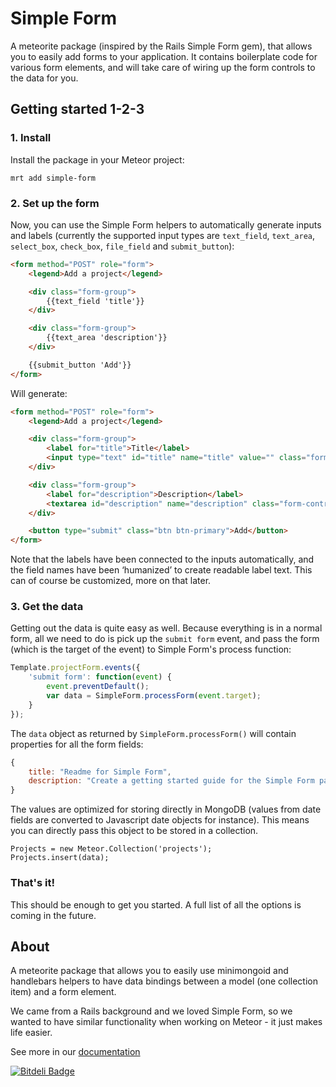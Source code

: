 # Simple Form

A meteorite package (inspired by the Rails Simple Form gem), that allows you to easily add forms to your application. It contains boilerplate code for various form elements, and will take care of wiring up the form controls to the data for you.

## Getting started 1-2-3

### 1. Install

Install the package in your Meteor project:

```
mrt add simple-form
```

### 2. Set up the form
Now, you can use the Simple Form helpers to automatically generate inputs and labels (currently the supported input types are `text_field`, `text_area`, `select_box`, `check_box`, `file_field` and `submit_button`):

```html
<form method="POST" role="form">
	<legend>Add a project</legend>

	<div class="form-group">
		{{text_field 'title'}}
	</div>

	<div class="form-group">
		{{text_area 'description'}}
	</div>

	{{submit_button 'Add'}}
</form>
```

Will generate:

```html
<form method="POST" role="form">
	<legend>Add a project</legend>

	<div class="form-group">
		<label for="title">Title</label>
		<input type="text" id="title" name="title" value="" class="form-control">
	</div>

	<div class="form-group">
		<label for="description">Description</label>
		<textarea id="description" name="description" class="form-control"></textarea>
	</div>

	<button type="submit" class="btn btn-primary">Add</button>
</form>
```

Note that the labels have been connected to the inputs automatically, and the field names have been ‘humanized’ to create readable label text. This can of course be customized, more on that later.

### 3. Get the data

Getting out the data is quite easy as well. Because everything is in a normal form, all we need to do is pick up the `submit form` event, and pass the form (which is the target of the event) to Simple Form's process function:

```javascript
Template.projectForm.events({
	'submit form': function(event) {
		event.preventDefault();
		var data = SimpleForm.processForm(event.target);
	}
});
```

The `data` object as returned by `SimpleForm.processForm()` will contain properties for all the form fields:

```javascript
{
	title: "Readme for Simple Form",
	description: "Create a getting started guide for the Simple Form package."
}
```

The values are optimized for storing directly in MongoDB (values from date fields are converted to Javascript date objects for instance). This means you can directly pass this object to be stored in a collection.

```
Projects = new Meteor.Collection('projects');
Projects.insert(data);
```

### That's it!

This should be enough to get you started. A full list of all the options is coming in the future.

## About

A meteorite package that allows you to easily use minimongoid and handlebars helpers to have data bindings between a model (one collection item) and a form element.

We came from a Rails background and we loved Simple Form, so we wanted to have similar functionality when working on Meteor - it just makes life easier.

See more in our [documentation](http://github.differential.io/simple-form/)


[![Bitdeli Badge](https://d2weczhvl823v0.cloudfront.net/BeDifferential/simple-form/trend.png)](https://bitdeli.com/free "Bitdeli Badge")

